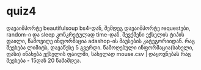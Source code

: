 # quiz4
დავაიმპორტე beautifulsoup bs4-დან, შემდეგ დავაიმპორტე requestები, random-ი და sleep კონკრეტულად time-დან.
შევქმენი ექსელის ტიპის ფაილი, წამოვიღე ინფორმაცია adashop-ის მაუსების კატეგორიიდან. რაც შეეხება ლიმიტს, დავაწესე 5 გვერდი. წამოღებული ინფორმაცია(სახელი, ფასი) ინახება ექსელის ფაილში, სახელად mouse.csv | დაყოვნებას რაც შეეხება - 15დან 20 წამამდეა.
